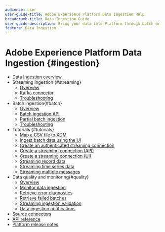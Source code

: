 ```yaml
---
audience: user
user-guide-title: Adobe Experience Platform Data Ingestion Help
breadcrumb-title: Data Ingestion Guide
user-guide-description: Bring your data into Platform through batch or streaming ingestion.
feature: Data Ingestion
---
```


# Adobe Experience Platform Data Ingestion {#ingestion}

- [Data Ingestion overview](home.md)
- Streaming ingestion {#streaming}
  - [Overview](streaming-ingestion/overview.md)
  - [Kafka connector](streaming-ingestion/kafka.md)
  - [Troubleshooting](streaming-ingestion/troubleshooting.md)
- Batch ingestion{#batch}
  - [Overview](batch-ingestion/overview.md)
  - [Batch ingestion API](batch-ingestion/api-overview.md)
  - [Partial batch ingestion](batch-ingestion/partial.md)
  - [Troubleshooting](batch-ingestion/troubleshooting.md)
- Tutorials {#tutorials}
  - [Map a CSV file to XDM](tutorials/map-a-csv-file.md)
  - [Ingest batch data using the UI](tutorials/ingest-batch-data.md)
  - [Create an authenticated streaming connection](tutorials/create-authenticated-streaming-connection.md)
  - [Create a streaming connection (API)](tutorials/create-streaming-connection.md)
  - [Create a streaming connection (UI)](tutorials/create-streaming-connection-ui.md)
  - [Streaming record data](tutorials/streaming-record-data.md)
  - [Streaming time series data](tutorials/streaming-time-series-data.md)
  - [Streaming multiple messages](tutorials/streaming-multiple-messages.md)
- Data quality and monitoring{#quality}
  - [Overview](quality/overview.md)
  - [Monitor data ingestion](quality/monitor-data-ingestion.md)
  - [Retrieve error diagnostics](quality/error-diagnostics.md)
  - [Retrieve failed batches](quality/retrieve-failed-batches.md)
  - [Streaming ingestion validation](quality/streaming-validation.md)
  - [Data ingestion notifications](quality/subscribe-events.md)
- [Source connectors](source-connectors.md)
- [API reference](https://www.adobe.io/experience-platform-apis/references/data-ingestion/)
- [Platform release notes](https://www.adobe.com/go/platform-release-notes-en)